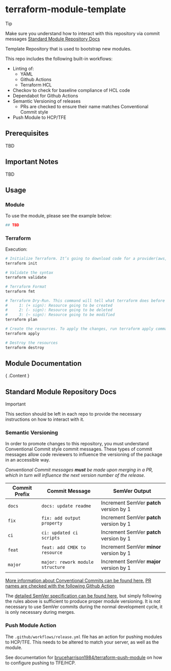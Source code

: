 # terraform-module-template

> [!TIP]
> Make sure you understand how to interact with this repository via commit messages
> [Standard Module Repository Docs](#standard-module-repository-docs)

Template Repository that is used to bootstrap new modules.

This repo includes the following built-in workflows:

- Linting of:
  - YAML
  - Github Actions
  - Terraform HCL
- Checkov to check for baseline compliance of HCL code
- Dependabot for Github Actions
- Semantic Versioning of releases
  - PRs are checked to ensure their name matches Conventional Commit style
- Push Module to HCP/TFE

## Prerequisites

TBD

## Important Notes

TBD

## Usage

### Module

To use the module, please see the example below:

```terraform
## TBD
```

### Terraform

Execution:

```bash
# Initialize Terraform. It’s going to download code for a provider(aws, gcp and azure) that we will use
terraform init

# Validate the syntax
terraform validate

# Terraform Format
terraform fmt

# Terraform Dry-Run. This command will tell what terraform does before making any changes.
#     1: (+ sign): Resource going to be created
#     2: (- sign): Resource going to be deleted
#     3: (~ sign): Resource going to be modified
terraform plan

# Create the resources. To apply the changes, run terraform apply command
terraform apply

# Destroy the resources
terraform destroy
```

## Module Documentation

<!-- BEGIN_TF_DOCS -->

{ .Content }

<!-- END_TF_DOCS -->

## Standard Module Repository Docs

> [!IMPORTANT]  
> This section should be left in each repo to provide the necessary instructions on how to interact with it.

### Semantic Versioning

In order to promote changes to this repository, you must understand Conventional Commit style commit messages. These types of commit messages allow code reviewers to influence the versioning of the package in an accessible way.

_Conventional Commit messages **must** be made upon merging in a PR, which in turn will influence the next version number of the release._

| Commit Prefix | Commit Message                   | SemVer Output                           |
| ------------- | -------------------------------- | --------------------------------------- |
| `docs`        | `docs: update readme`            | Increment SemVer **patch** version by 1 |
| `fix`         | `fix: add output property`       | Increment SemVer **patch** version by 1 |
| `ci`          | `ci: updated ci scripts`         | Increment SemVer **patch** version by 1 |
| `feat`        | `feat: add CMEK to resource`     | Increment SemVer **minor** version by 1 |
| `major`       | `major: rework module structure` | Increment SemVer **major** version by 1 |

[More information about Conventional Commits can be found here.](https://www.conventionalcommits.org/en/v1.0.0/#summary)
[PR names are checked with the following Github Action](https://github.com/amannn/action-semantic-pull-request)

The [detailed SemVer specification can be found here](https://semver.org/), but simply following the rules above is sufficient to produce proper module versioning. It is not necessary to use SemVer commits during the normal development cycle, it is only necessary during merges.

### Push Module Action

The `.github/workflows/release.yml` file has an action for pushing modules to HCP/TFE. This needs to be altered to match your server, as well as the module.

See documentation for [bruceharrison1984/terraform-push-module](https://github.com/bruceharrison1984/terraform-push-module) on how to configure pushing to TFE/HCP.
